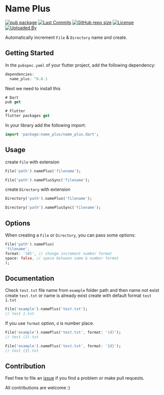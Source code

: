# Name Plus

[![pub package](https://img.shields.io/pub/v/name_plus.svg?logo=dart&logoColor=00b9fc)](https://pub.dev/packages/name_plus)
[![Last Commits](https://img.shields.io/github/last-commit/thitlwincoder/name_plus?logo=git&logoColor=white)](https://github.com/thitlwincoder/name_plus/commits/master)
[![GitHub repo size](https://img.shields.io/github/repo-size/thitlwincoder/name_plus)](https://github.com/thitlwincoder/name_plus)
[![License](https://img.shields.io/github/license/thitlwincoder/name_plus?logo=open-source-initiative&logoColor=green)](https://github.com/thitlwincoder/name_plus/blob/master/LICENSE)
<br>
[![Uploaded By](https://img.shields.io/badge/uploaded%20by-thitlwincoder-blue)](https://github.com/thitlwincoder)

Automatically increment `File` & `Directory` name and create.

## Getting Started

In the `pubspec.yaml` of your flutter project, add the following dependency:
```dart
dependencies:
  name_plus: ^0.0.1
```
Next we need to install this
```dart
# Dart
pub get

# Flutter
flutter packages get
```
In your library add the following import:
```dart
import 'package:name_plus/name_plus.dart';
```

## Usage

create `File` with extension

```dart
File('path').namePlus('filename');

File('path').namePlusSync('filename');
```

create `Directory` with extension

```dart
Directory('path').namePlus('filename');

Directory('path').namePlusSync('filename');
```

## Options 

When creating a `File` or  `Directory`, you can pass some options:
```dart
File('path').namePlus(
'filename',
format: '(d)', // change increment number format
space: false, // space between name & number format
);
```

## Documentation

Check `test.txt` file name from `example` folder path and then name not exist create `test.txt` or name is already exist create with default format `test 1.txt`
```dart
File('example').namePlus('test.txt');
// test 1.txt
```
If you use `format` option, `d` is number place.

```dart
File('example').namePlus('test.txt', format: '(d)');
// test (2).txt

File('example').namePlus('test.txt', format: '{d}');
// test {3}.txt
```

## Contribution

Feel free to file an [issue](https://github.com/thitlwincoder/name_plus/issues/new) if you find a problem or make pull requests.

All contributions are welcome :)
